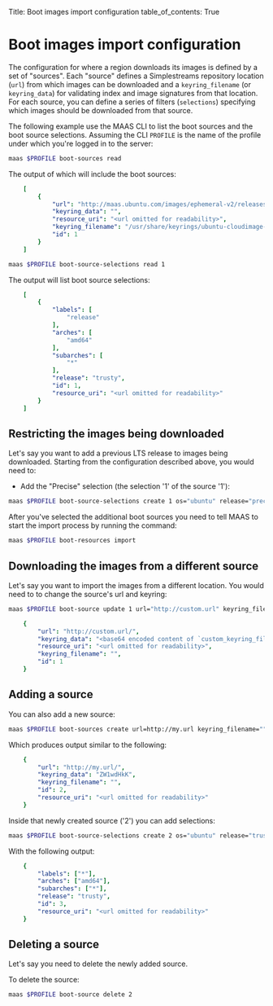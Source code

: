 Title: Boot images import configuration
table_of_contents: True

# Boot images import configuration

The configuration for where a region downloads its images is defined by a set
of "sources". Each "source" defines a Simplestreams repository location (`url`)
from which images can be downloaded and a `keyring_filename` (or
`keyring_data`) for validating index and image signatures from that location.
For each source, you can define a series of filters (`selections`) specifying
which images should be downloaded from that source.

The following example use the MAAS CLI to list the boot sources and the boot
source selections. Assuming the CLI `PROFILE` is the name of the profile under
which you're logged in to the server:

```bash
maas $PROFILE boot-sources read
```

The output of which will include the boot sources:

```yaml
    [
        {
            "url": "http://maas.ubuntu.com/images/ephemeral-v2/releases/",
            "keyring_data": "",
            "resource_uri": "<url omitted for readability>",
            "keyring_filename": "/usr/share/keyrings/ubuntu-cloudimage-keyring.gpg",
            "id": 1
        }
    ]
```

```bash
maas $PROFILE boot-source-selections read 1
```

The output will list boot source selections:

```yaml
    [
        {
            "labels": [
                "release"
            ],
            "arches": [
                "amd64"
            ],
            "subarches": [
                "*"
            ],
            "release": "trusty",
            "id": 1,
            "resource_uri": "<url omitted for readability>"
        }
    ]
```

## Restricting the images being downloaded

Let's say you want to add a previous LTS release to images being downloaded.
Starting from the configuration described above, you would need to:

- Add the "Precise" selection (the selection '1' of the source '1'):

```bash
maas $PROFILE boot-source-selections create 1 os="ubuntu" release="precise" arches="amd64" subarches="*" labels="*"
```

After you've selected the additional boot sources you need to tell MAAS to
start the import process by running the command:

```bash
maas $PROFILE boot-resources import
```

## Downloading the images from a different source

Let's say you want to import the images from a different location. You would
need to to change the source's url and keyring:

```bash
maas $PROFILE boot-source update 1 url="http://custom.url" keyring_filename="" keyring_data@=./custom_keyring_file
```

```yaml
    {
        "url": "http://custom.url/",
        "keyring_data": "<base64 encoded content of `custom_keyring_file`>",
        "resource_uri": "<url omitted for readability>",
        "keyring_filename": "",
        "id": 1
    }
```
## Adding a source

You can also add a new source:

```bash
maas $PROFILE boot-sources create url=http://my.url keyring_filename="" keyring_data@=./ custom_keyring_file
```

Which produces output similar to the following:

```yaml
    {
        "url": "http://my.url/",
        "keyring_data": "ZW1wdHkK",
        "keyring_filename": "",
        "id": 2,
        "resource_uri": "<url omitted for readability>"
    }
```

Inside that newly created source ('2') you can add selections:

```bash
maas $PROFILE boot-source-selections create 2 os="ubuntu" release="trusty" arches="amd64" subarches="*" labels='*'
```

With the following output:

```yaml
    {
        "labels": ["*"],
        "arches": ["amd64"],
        "subarches": ["*"],
        "release": "trusty",
        "id": 3,
        "resource_uri": "<url omitted for readability>"
    }
```

## Deleting a source

Let's say you need to delete the newly added source.

To delete the source:

```bash
maas $PROFILE boot-source delete 2
```
